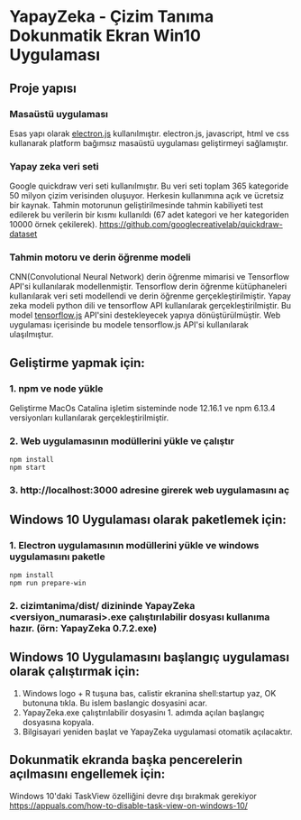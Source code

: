 # YapayZeka - Çizim Tanıma Dokunmatik Ekran Win10 Uygulaması

## Proje yapısı

### Masaüstü uygulaması 
Esas yapı olarak [electron.js](https://www.electronjs.org/) kullanılmıştır. electron.js, javascript, html ve css kullanarak platform bağımsız masaüstü uygulaması geliştirmeyi sağlamıştır.

### Yapay zeka veri seti
Google quickdraw veri seti kullanılmıştır. Bu veri seti toplam 365 kategoride 50 milyon çizim verisinden oluşuyor. Herkesin kullanımına açık ve ücretsiz bir kaynak. Tahmin motorunun geliştirilmesinde tahmin kabiliyeti test edilerek bu verilerin bir kısmı kullanıldı (67 adet kategori ve her kategoriden 10000 örnek çekilerek).
https://github.com/googlecreativelab/quickdraw-dataset

### Tahmin motoru ve derin öğrenme modeli
CNN(Convolutional Neural Network) derin öğrenme mimarisi ve Tensorflow API'si kullanılarak modellenmiştir. Tensorflow derin öğrenme kütüphaneleri kullanılarak veri seti modellendi ve derin öğrenme gerçekleştirilmiştir. Yapay zeka modeli python dili ve tensorflow API kullanılarak gerçekleştirilmiştir. Bu model [tensorflow.js](https://www.tensorflow.org/js) API'sini destekleyecek yapıya dönüştürülmüştir. Web uygulaması içerisinde bu modele tensorflow.js API'si kullanılarak ulaşılmıştur.

## Geliştirme yapmak için:
### 1. npm ve node yükle
Geliştirme MacOs Catalina işletim sisteminde node 12.16.1 ve npm 6.13.4 versiyonları kullanılarak gerçekleştirilmiştir.
 
### 2. Web uygulamasının modüllerini yükle ve çalıştır
```
npm install
npm start
```

### 3. http://localhost:3000 adresine girerek web uygulamasını aç

## Windows 10 Uygulaması olarak paketlemek için:
### 1. Electron uygulamasının modüllerini yükle ve windows uygulamasını paketle
```
npm install
npm run prepare-win
```

### 2. cizimtanima/dist/ dizininde YapayZeka <versiyon_numarasi>.exe çalıştırılabilir dosyası kullanıma hazır. (örn: YapayZeka 0.7.2.exe)

## Windows 10 Uygulamasını başlangıç uygulaması olarak çalıştırmak için:
1. Windows logo + R tuşuna bas, calistir ekranina shell:startup yaz, OK butonuna tıkla. Bu islem baslangic dosyasini acar. 
2. YapayZeka.exe çalıştırılabilir dosyasinı 1. adımda açılan başlangıç dosyasına kopyala.
3. Bilgisayari yeniden başlat ve YapayZeka uygulamasi otomatik açılacaktır.

## Dokunmatik ekranda başka pencerelerin açılmasını engellemek için:
Windows 10'daki TaskView özelliğini devre dışı bırakmak gerekiyor
https://appuals.com/how-to-disable-task-view-on-windows-10/
